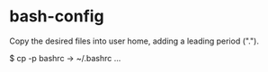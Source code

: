 bash-config
===========

Copy the desired files into user home, adding a leading period (".").

  $ cp -p bashrc -> ~/.bashrc
  ...
